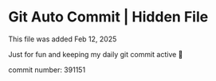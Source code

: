 # Git Auto Commit | Hidden File

This file was added Feb 12, 2025

Just for fun and keeping my daily git commit active 🤪

commit number: 391151
